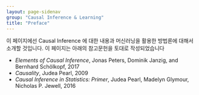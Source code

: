 ```yaml
---
layout: page-sidenav
group: "Causal Inference & Learning"
title: "Preface"
---
```


이 페이지에선 Causal Inference 에 대한 내용과 머신러닝을 활용한 방법론에 대해서 소개할 것입니다. 이 페이지는 아래의 참고문헌을 토대로 작성되었습니다

- *Elements of Causal Inference*, Jonas Peters, Dominik Janzig, and Bernhard Schölkopf, 2017
- *Causality*, Judea Pearl, 2009
- *Causal Inference in Statistics: Primer*, Judea Pearl, Madelyn Glymour, Nicholas P. Jewell, 2016
